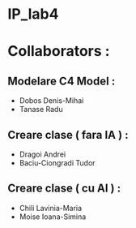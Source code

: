 # IP_lab4

# Collaborators : 

## Modelare C4 Model :
- Dobos Denis-Mihai
- Tanase Radu

## Creare clase ( fara IA ) :
- Dragoi Andrei
- Baciu-Ciongradi Tudor

## Creare clase ( cu AI ) :
- Chili Lavinia-Maria
- Moise Ioana-Simina